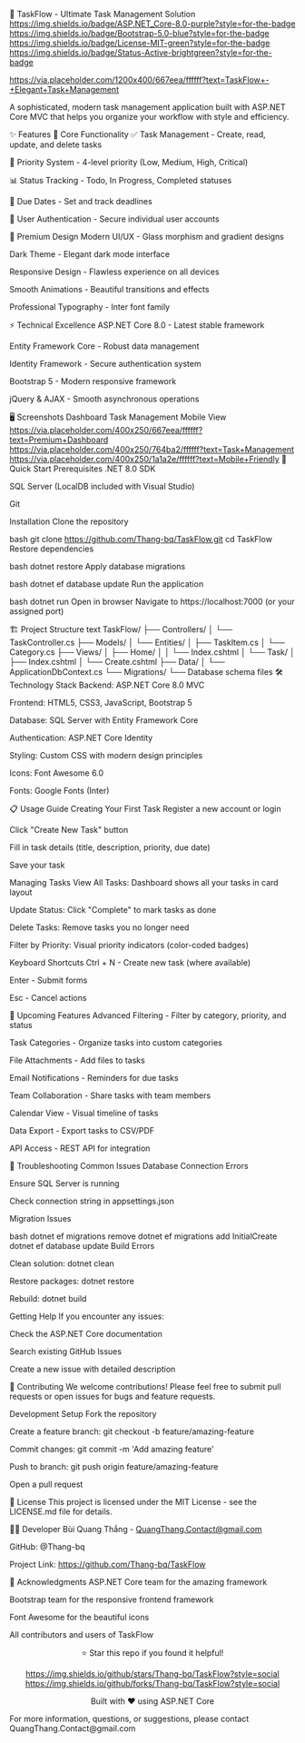 🚀 TaskFlow - Ultimate Task Management Solution
https://img.shields.io/badge/ASP.NET_Core-8.0-purple?style=for-the-badge
https://img.shields.io/badge/Bootstrap-5.0-blue?style=for-the-badge
https://img.shields.io/badge/License-MIT-green?style=for-the-badge
https://img.shields.io/badge/Status-Active-brightgreen?style=for-the-badge

https://via.placeholder.com/1200x400/667eea/ffffff?text=TaskFlow+-+Elegant+Task+Management

A sophisticated, modern task management application built with ASP.NET Core MVC that helps you organize your workflow with style and efficiency.

✨ Features
🎯 Core Functionality
✅ Task Management - Create, read, update, and delete tasks

🎨 Priority System - 4-level priority (Low, Medium, High, Critical)

📊 Status Tracking - Todo, In Progress, Completed statuses

📅 Due Dates - Set and track deadlines

🔐 User Authentication - Secure individual user accounts

🎨 Premium Design
Modern UI/UX - Glass morphism and gradient designs

Dark Theme - Elegant dark mode interface

Responsive Design - Flawless experience on all devices

Smooth Animations - Beautiful transitions and effects

Professional Typography - Inter font family

⚡ Technical Excellence
ASP.NET Core 8.0 - Latest stable framework

Entity Framework Core - Robust data management

Identity Framework - Secure authentication system

Bootstrap 5 - Modern responsive framework

jQuery & AJAX - Smooth asynchronous operations

🖥️ Screenshots
Dashboard	Task Management	Mobile View
https://via.placeholder.com/400x250/667eea/ffffff?text=Premium+Dashboard	https://via.placeholder.com/400x250/764ba2/ffffff?text=Task+Management	https://via.placeholder.com/400x250/1a1a2e/ffffff?text=Mobile+Friendly
🚀 Quick Start
Prerequisites
.NET 8.0 SDK

SQL Server (LocalDB included with Visual Studio)

Git

Installation
Clone the repository

bash
git clone https://github.com/Thang-bq/TaskFlow.git
cd TaskFlow
Restore dependencies

bash
dotnet restore
Apply database migrations

bash
dotnet ef database update
Run the application

bash
dotnet run
Open in browser
Navigate to https://localhost:7000 (or your assigned port)

🏗️ Project Structure
text
TaskFlow/
├── Controllers/
│   └── TaskController.cs
├── Models/
│   └── Entities/
│       ├── TaskItem.cs
│       └── Category.cs
├── Views/
│   ├── Home/
│   │   └── Index.cshtml
│   └── Task/
│       ├── Index.cshtml
│       └── Create.cshtml
├── Data/
│   └── ApplicationDbContext.cs
└── Migrations/
    └── Database schema files
🛠️ Technology Stack
Backend: ASP.NET Core 8.0 MVC

Frontend: HTML5, CSS3, JavaScript, Bootstrap 5

Database: SQL Server with Entity Framework Core

Authentication: ASP.NET Core Identity

Styling: Custom CSS with modern design principles

Icons: Font Awesome 6.0

Fonts: Google Fonts (Inter)

📋 Usage Guide
Creating Your First Task
Register a new account or login

Click "Create New Task" button

Fill in task details (title, description, priority, due date)

Save your task

Managing Tasks
View All Tasks: Dashboard shows all your tasks in card layout

Update Status: Click "Complete" to mark tasks as done

Delete Tasks: Remove tasks you no longer need

Filter by Priority: Visual priority indicators (color-coded badges)

Keyboard Shortcuts
Ctrl + N - Create new task (where available)

Enter - Submit forms

Esc - Cancel actions

🌟 Upcoming Features
Advanced Filtering - Filter by category, priority, and status

Task Categories - Organize tasks into custom categories

File Attachments - Add files to tasks

Email Notifications - Reminders for due tasks

Team Collaboration - Share tasks with team members

Calendar View - Visual timeline of tasks

Data Export - Export tasks to CSV/PDF

API Access - REST API for integration

🐛 Troubleshooting
Common Issues
Database Connection Errors

Ensure SQL Server is running

Check connection string in appsettings.json

Migration Issues

bash
dotnet ef migrations remove
dotnet ef migrations add InitialCreate
dotnet ef database update
Build Errors

Clean solution: dotnet clean

Restore packages: dotnet restore

Rebuild: dotnet build

Getting Help
If you encounter any issues:

Check the ASP.NET Core documentation

Search existing GitHub Issues

Create a new issue with detailed description

🤝 Contributing
We welcome contributions! Please feel free to submit pull requests or open issues for bugs and feature requests.

Development Setup
Fork the repository

Create a feature branch: git checkout -b feature/amazing-feature

Commit changes: git commit -m 'Add amazing feature'

Push to branch: git push origin feature/amazing-feature

Open a pull request

📄 License
This project is licensed under the MIT License - see the LICENSE.md file for details.

👨‍💻 Developer
Bùi Quang Thắng - QuangThang.Contact@gmail.com

GitHub: @Thang-bq

Project Link: https://github.com/Thang-bq/TaskFlow

🙏 Acknowledgments
ASP.NET Core team for the amazing framework

Bootstrap team for the responsive frontend framework

Font Awesome for the beautiful icons

All contributors and users of TaskFlow

<div align="center">
⭐ Star this repo if you found it helpful!

https://img.shields.io/github/stars/Thang-bq/TaskFlow?style=social
https://img.shields.io/github/forks/Thang-bq/TaskFlow?style=social

Built with ❤️ using ASP.NET Core

</div>
For more information, questions, or suggestions, please contact QuangThang.Contact@gmail.com

